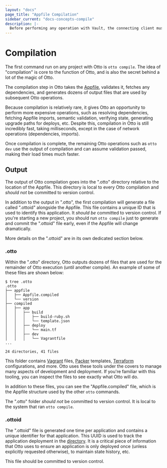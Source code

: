 ```yaml
---
layout: "docs"
page_title: "Appfile Compilation"
sidebar_current: "docs-concepts-compile"
description: |-
  Before performing any operation with Vault, the connecting client must be authenticated.
---
```


# Compilation

The first command run on any project with Otto is `otto compile`.
The idea of "compilation" is core to the function of Otto, and is
also the secret behind a lot of the magic of Otto.

The compilation step in Otto takes the [Appfile](/docs/concepts/appfile.html),
validates it, fetches any dependencies, and generates dozens of output
files that are used by subsequent Otto operations.

Because compilation is relatively rare, it gives Otto an opportunity to
perform more expensive operations, such as resolving dependencies,
fetching Appfile imports, semantic validation, verifying state,
generating upgrade paths for deploys, etc. Despite this, compilation in
Otto is still incredibly fast, taking milliseconds, except in the case
of network operations (dependencies, imports).

Once compilation is complete, the remaining Otto operations such as
`otto dev` use the output of compilation and can assume validation passed,
making their load times much faster.

## Output

The output of Otto compilation goes into the ".otto" directory relative
to the location of the Appfile. This directory is local to every Otto
compilation and _should not_ be committed to version control.

In addition to the output in ".otto", the first compilation will generate
a file called ".ottoid" alongside the Appfile. This file contains a unique
ID that is used to identify this application. It _should be_ committed to
version control. If you're starting a new project, you should run
`otto compile` just to generate and commit the ".ottoid" file early, even
if the Appfile will change dramatically.

More details on the ".ottoid" are in its own dedicated section below.

### .otto

Within the ".otto" directory, Otto outputs dozens of files that are used
for the remainder of Otto execution (until another compile). An example
of some of these files are shown below:

```
$ tree .otto
.otto
├── appfile
│   ├── Appfile.compiled
│   └── version
├── compiled
│   ├── app
│   │   ├── build
│   │   │   ├── build-ruby.sh
│   │   │   └── template.json
│   │   ├── deploy
│   │   │   └── main.tf
│   │   ├── dev
│   │   │   └── Vagrantfile
...

24 directories, 41 files
```

This folder contains [Vagrant](https://vagrantup.com) files,
[Packer](https://packer.io) templates, [Terraform](https://terraform.io)
configurations, and more. Otto uses these tools under the covers to
manage many aspects of development and deployment. If you're familiar with
this tooling, you can inspect the files to see exactly what Otto will do.

In addition to these files, you can see the "Appfile.compiled" file, which
is the Appfile structure used by the other `otto` commands.

The ".otto" folder _should not_ be committed to version control. It is
local to the system that ran `otto compile`.

### .ottoid

The ".ottoid" file is generated one time per application and contains
a unique identifier for that application. This UUID is used to track the
application deployment in the [directory](/docs/concepts/directory.html).
It is a critical piece of information that Otto uses to ensure an application
is only deployed once (unless explicitly requested otherwise), to maintain
state history, etc.

This file should be committed to version control.

